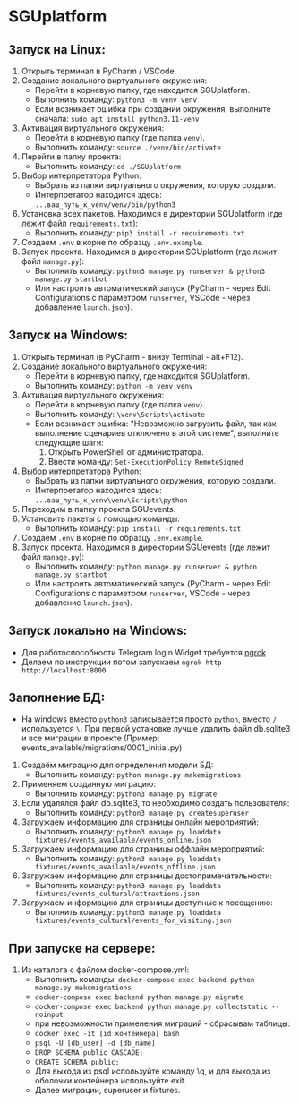 # SGUplatform

## Запуск на Linux:

1. Открыть терминал в PyCharm / VSCode.
2. Создание локального виртуального окружения:
   - Перейти в корневую папку, где находится SGUplatform.
   - Выполнить команду: `python3 -m venv venv`
   - Если возникает ошибка при создании окружения, выполните сначала:
     `sudo apt install python3.11-venv`
3. Активация виртуального окружения:
   - Перейти в корневую папку (где папка `venv`).
   - Выполнить команду: `source ./venv/bin/activate`
4. Перейти в папку проекта:
   - Выполнить команду: `cd ./SGUplatform`
5. Выбор интерпретатора Python:
   - Выбрать из папки виртуального окружения, которую создали.
   - Интерпретатор находится здесь: `...ваш_путь_к_venv/venv/bin/python3`
6. Установка всех пакетов. Находимся в директории SGUplatform (где лежит файл `requirements.txt`):
   - Выполнить команду: `pip3 install -r requirements.txt`
7. Создаем `.env` в корне по образцу `.env.example`.
8. Запуск проекта. Находимся в директории SGUplatform (где лежит файл `manage.py`):
   - Выполнить команду: `python3 manage.py runserver & python3 manage.py startbot`
   - Или настроить автоматический запуск (PyCharm - через Edit Configurations с параметром `runserver`, VSCode - через добавление `launch.json`).

## Запуск на Windows:

1. Открыть терминал (в PyCharm - внизу Terminal - alt+F12).
2. Создание локального виртуального окружения:
   - Перейти в корневую папку, где находится SGUplatform.
   - Выполнить команду: `python -m venv venv`
3. Активация виртуального окружения:
   - Перейти в корневую папку (где папка `venv`).
   - Выполнить команду: `\venv\Scripts\activate`
   - Если возникает ошибка: "Невозможно загрузить файл, так как выполнение сценариев отключено в этой системе", выполните следующие шаги:
     1. Открыть PowerShell от администратора.
     2. Ввести команду:
        `Set-ExecutionPolicy RemoteSigned`
4. Выбор интерпретатора Python:
   - Выбрать из папки виртуального окружения, которую создали.
   - Интерпретатор находится здесь: `...ваш_путь_к_venv\venv\Scripts\python`
5. Переходим в папку проекта SGUevents.
6. Установить пакеты с помощью команды:
   - Выполнить команду: `pip install -r requirements.txt`
7. Создаем `.env` в корне по образцу `.env.example`.
8. Запуск проекта. Находимся в директории SGUevents (где лежит файл `manage.py`):
   - Выполнить команду: `python manage.py runserver & python manage.py startbot`
   - Или настроить автоматический запуск (PyCharm - через Edit Configurations с параметром `runserver`, VSCode - через добавление `launch.json`).

## Запуск локально на Windows:

- Для работоспособности Telegram login Widget требуется [ngrok](https://dashboard.ngrok.com/get-started/setup/windows)
- Делаем по инструкции потом запускаем `ngrok http http://localhost:8000`

## Заполнение БД:

- На windows вместо `python3` записывается просто `python`, вместо `/` используется `\`. При первой установке лучше удалить файл db.sqlite3 и все миграции в проекте (Пример: events_available/migrations/0001_initial.py)

1. Создаём миграцию для определения модели БД:
   - Выполнить команду: `python manage.py makemigrations`
2. Применяем созданную миграцию:
   - Выполнить команду: `python3 manage.py migrate`
3. Если удалялся файл db.sqlite3, то необходимо создать пользователя:
   - Выполнить команду: `python3 manage.py createsuperuser`
4. Загружаем информацию для страницы онлайн мероприятий:
   - Выполнить команду: `python3 manage.py loaddata fixtures/events_available/events_online.json`
5. Загружаем информацию для страницы оффлайн мероприятий:
   - Выполнить команду: `python3 manage.py loaddata fixtures/events_available/events_offline.json `
6. Загружаем информацию для страницы достопримечательности:
   - Выполнить команду: `python3 manage.py loaddata fixtures/events_cultural/attractions.json`
7. Загружаем информацию для страницы доступные к посещению:
   - Выполнить команду: `python3 manage.py loaddata fixtures/events_cultural/events_for_visiting.json`

## При запуске на сервере:
1. Из каталога с файлом docker-compose.yml:
   - Выполнить команды: `docker-compose exec backend python manage.py makemigrations`
   - `docker-compose exec backend python manage.py migrate`
   - `docker-compose exec backend python manage.py collectstatic --noinput`
   - при невозможности применения миграций - сбрасывам таблицы:
   - `docker exec -it [id контейнера] bash`
   - `psql -U [db_user] -d [db_name]`
   - `DROP SCHEMA public CASCADE;`
   - `CREATE SCHEMA public;`
   - Для выхода из psql используйте команду \q, и для выхода из оболочки контейнера используйте exit.
   - Далее миграции, superuser и fixtures.

